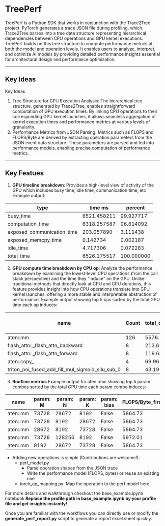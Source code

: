 # TreePerf

TreePerf is a Python SDK that works in conjunction with the Trace2Tree project. PyTorch generates a trace JSON file during profiling, which Trace2Tree parses into a tree data structure representing hierarchical dependencies between CPU operations and GPU kernel executions. TreePerf builds on this tree structure to compute performance metrics at both the model and operation levels. It enables users to analyze, interpret, and optimize AI models by providing detailed performance insights essential for architectural design and performance optimization.

---
## Key Ideas

Key Ideas
1. Tree Structure for GPU Execution Analysis: The hierarchical tree structure, generated by Trace2Tree, enables straightforward computation of GPU execution times. By linking CPU operations to their corresponding GPU kernel launches, it allows seamless aggregation of kernel execution times and performance metrics at various levels of granularity.
2. Performance Metrics from JSON Parsing: Metrics such as FLOPS and FLOPS/Byte are derived by extracting operation parameters from the JSON event data structure. These parameters are parsed and fed into performance models, enabling precise computation of performance metrics. 

---

## Key Featues

1. **GPU timeline breakdown**: Provides a high-level view of activity of the GPU which includes busy time, idle time, communication time, etc
Example output:

| type                          | time ms       | percent     |
|-------------------------------|--------------|------------|
| busy_time                     | 6521.458211  | 99.927717  |
| computation_time              | 6318.257587  | 96.814092  |
| exposed_communication_time    | 203.057890   | 3.111438   |
| exposed_memcpy_time           | 0.142734     | 0.002187   |
| idle_time                     | 4.717306     | 0.072283   |
| total_time                    | 6526.175517  | 100.000000 |


2. **GPU compute time breakdown by CPU op**: Analyze the performance breakdown by examining the lowest-level CPU operations (from the call stack perspective) and the time they "induce" on the GPU. 
Unlike traditional methods that directly look at CPU and GPU durations, this feature provides insight into how CPU operations translate into GPU kernel launches, offering a more stable and interpretable abstraction of performance.
Example output showing top 5 ops sorted by the total GPU time each op induces:

| name                                                       | Count | total_direct_kernel_time_ms | Percentage (%) | Cumulative Percentage (%) |
|------------------------------------------------------------|-------|-----------------------------|----------------|---------------------------|
| aten::mm                                                   | 126   | 5576.76                     | 88.73          | 88.73                     |
| flash_attn::_flash_attn_backward                           | 8     | 213.62                      | 3.40           | 92.13                     |
| flash_attn::_flash_attn_forward                            | 8     | 119.65                      | 1.90           | 94.04                     |
| aten::copy_                                                | 4     | 69.96                       | 1.11           | 95.15                     |
| triton_poi_fused_add_fill_mul_sigmoid_silu_sub_0           | 8     | 43.19                       | 0.69           | 95.84                     |


3. **Roofline metrics**
 Example output for aten::mm showing top 5 param combos sorted by the total GPU time each param combo induces:

| name    | param: M | param: N | param: K | param: bias | FLOPS/Byte_first | TFLOPS/s_mean |
|---------|----------|----------|----------|-------------|------------------|---------------|
| aten::mm | 73728    | 28672    | 8192     | False       | 5864.73          | 698.19        |
| aten::mm | 73728    | 8192     | 28672    | False       | 5864.73          | 719.59        |
| aten::mm | 28672    | 8192     | 73728    | False       | 5864.73          | 740.51        |
| aten::mm | 73728    | 128256   | 8192     | False       | 6972.01          | 628.10        |
| aten::mm | 8192     | 28672    | 73728    | False       | 5864.73          | 599.95        |

- Adding new operations is simple (Contributions are welcome!):
    - perf_model.py
        - Parse operation shapes from the JSON trace 
        - Write the performance model (FLOPS, bytes) or reuse an existing one
    - torch_op_mapping.py: Map the operation to the perf model here

For more details and walkthrough checkout the base_example.ipynb notebook
**Replace the profile path in base_example.ipynb by your profile file and get insights instantly!**

Once you are familiar with the workflows you can directly use or modify the **generate_perf_report.py** script to generate a report excel sheet quickly.